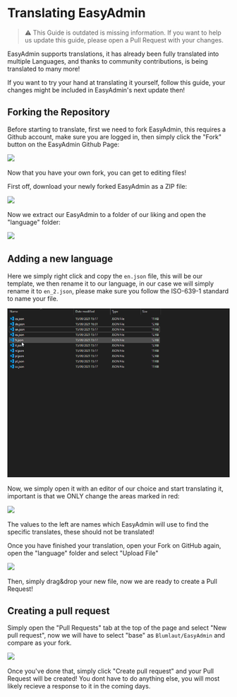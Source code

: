 # Translating EasyAdmin

> ⚠️ This Guide is outdated is missing information. If you want to help us update this guide, please open a Pull Request with your changes.


EasyAdmin supports translations, it has already been fully translated into multiple Languages, and thanks to community contributions, is being translated to many more!

If you want to try your hand at translating it yourself, follow this guide, your changes might be included in EasyAdmin's next update then!

## Forking the Repository

Before starting to translate, first we need to fork EasyAdmin, this requires a Github account, make sure you are logged in, then simply click the "Fork" button on the EasyAdmin Github Page:

![](https://blumlaut.me/s/4Fb2swGrxkLWmSo/preview)

Now that you have your own fork, you can get to editing files!

First off, download your newly forked EasyAdmin as a ZIP file:

![](https://blumlaut.me/s/fyoSaYoaXkfJo4Z/preview)

Now we extract our EasyAdmin to a folder of our liking and open the "language" folder:

![](https://blumlaut.me/s/iy5TK4DB8466HCN/preview)

## Adding a new language

Here we simply right click and copy the `en.json` file, this will be our template, we then rename it to our language, in our case we will simply rename it to `en_2.json`, please make sure you follow the ISO-639-1 standard to name your file.

![](assets/translating.gif)

Now, we simply open it with an editor of our choice and start translating it, important is that we ONLY change the areas marked in red:

![](https://blumlaut.me/s/wwXS3QrMraBTrbT/preview)

The values to the left are names which EasyAdmin will use to find the specific translates, these should not be translated!

Once you have finished your translation, open your Fork on GitHub again, open the "language" folder and select "Upload File"

![](https://blumlaut.me/s/SzkytQ6dyBj3jMX/preview)

Then, simply drag&drop your new file, now we are ready to create a Pull Request!

## Creating a pull request

Simply open the "Pull Requests" tab at the top of the page and select "New pull request", now we will have to select "base" as `Blumlaut/EasyAdmin` and compare as your fork.

![](https://blumlaut.me/s/SrjtbSynPDBJzMf/preview)

Once you've done that, simply click "Create pull request" and your Pull Request will be created! You dont have to do anything else, you will most likely recieve a response to it in the coming days.
